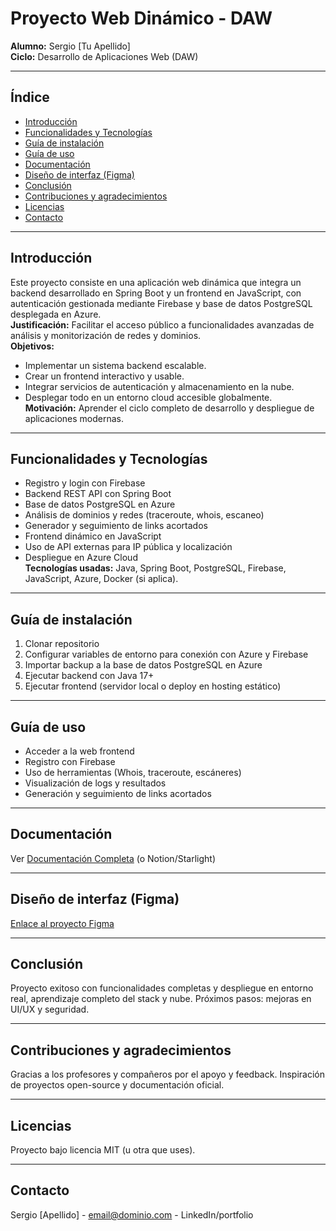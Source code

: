 # Proyecto Web Dinámico - DAW  
**Alumno:** Sergio [Tu Apellido]  
**Ciclo:** Desarrollo de Aplicaciones Web (DAW)

---

## Índice
- [Introducción](#introducción)
- [Funcionalidades y Tecnologías](#funcionalidades-y-tecnologías)
- [Guía de instalación](#guía-de-instalación)
- [Guía de uso](#guía-de-uso)
- [Documentación](#documentación)
- [Diseño de interfaz (Figma)](#diseño-de-interfaz-figma)
- [Conclusión](#conclusión)
- [Contribuciones y agradecimientos](#contribuciones-y-agradecimientos)
- [Licencias](#licencias)
- [Contacto](#contacto)

---

## Introducción
Este proyecto consiste en una aplicación web dinámica que integra un backend desarrollado en Spring Boot y un frontend en JavaScript, con autenticación gestionada mediante Firebase y base de datos PostgreSQL desplegada en Azure.  
**Justificación:** Facilitar el acceso público a funcionalidades avanzadas de análisis y monitorización de redes y dominios.  
**Objetivos:**  
- Implementar un sistema backend escalable.  
- Crear un frontend interactivo y usable.  
- Integrar servicios de autenticación y almacenamiento en la nube.  
- Desplegar todo en un entorno cloud accesible globalmente.  
**Motivación:** Aprender el ciclo completo de desarrollo y despliegue de aplicaciones modernas.

---

## Funcionalidades y Tecnologías
- Registro y login con Firebase  
- Backend REST API con Spring Boot  
- Base de datos PostgreSQL en Azure  
- Análisis de dominios y redes (traceroute, whois, escaneo)  
- Generador y seguimiento de links acortados  
- Frontend dinámico en JavaScript  
- Uso de API externas para IP pública y localización  
- Despliegue en Azure Cloud  
**Tecnologías usadas:** Java, Spring Boot, PostgreSQL, Firebase, JavaScript, Azure, Docker (si aplica).

---

## Guía de instalación
1. Clonar repositorio  
2. Configurar variables de entorno para conexión con Azure y Firebase  
3. Importar backup a la base de datos PostgreSQL en Azure  
4. Ejecutar backend con Java 17+  
5. Ejecutar frontend (servidor local o deploy en hosting estático)  

---

## Guía de uso
- Acceder a la web frontend  
- Registro con Firebase  
- Uso de herramientas (Whois, traceroute, escáneres)  
- Visualización de logs y resultados  
- Generación y seguimiento de links acortados  

---

## Documentación  
Ver [Documentación Completa](enlace-a-tu-documentacion.md) (o Notion/Starlight)

---

## Diseño de interfaz (Figma)  
[Enlace al proyecto Figma](https://www.figma.com/file/xxxxxx)

---

## Conclusión  
Proyecto exitoso con funcionalidades completas y despliegue en entorno real, aprendizaje completo del stack y nube. Próximos pasos: mejoras en UI/UX y seguridad.

---

## Contribuciones y agradecimientos  
Gracias a los profesores y compañeros por el apoyo y feedback. Inspiración de proyectos open-source y documentación oficial.

---

## Licencias  
Proyecto bajo licencia MIT (u otra que uses).

---

## Contacto  
Sergio [Apellido] - email@dominio.com - LinkedIn/portfolio  
